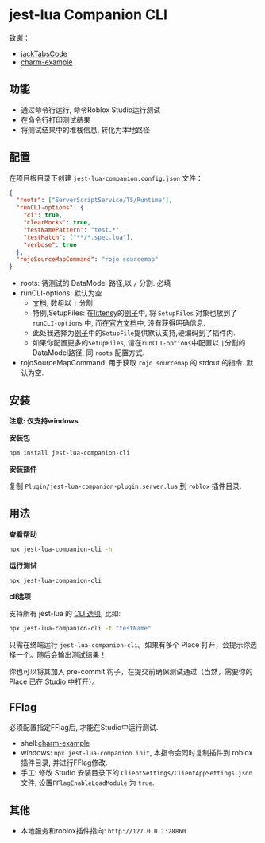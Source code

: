 # jest-lua Companion CLI

致谢：

- [jackTabsCode](https://github.com/jackTabsCode/testez-companion-cli)
- [charm-example](https://github.com/littensy/charm-example)


## 功能

- 通过命令行运行, 命令Roblox Studio运行测试
- 在命令行打印测试结果
- 将测试结果中的堆栈信息, 转化为本地路径

## 配置

在项目根目录下创建 `jest-lua-companion.config.json` 文件：

```json
{
  "roots": ["ServerScriptService/TS/Runtime"],
  "runCLI-options": {
    "ci": true,
    "clearMocks": true,
    "testNamePattern": "test.*",
    "testMatch": ["**/*.spec.lua"],
    "verbose": true
  },
  "rojoSourceMapCommand": "rojo sourcemap"
}
```

- roots: 待测试的 DataModel 路径,以 `/` 分割. 必填
- runCLI-options: 默认为空
  - [文档](https://jsdotlua.github.io/jest-lua/cli), 数组以 `|` 分割
  - 特例,SetupFiles: 在[littensy](https://github.com/littensy/charm-example)的[例子](https://github.com/littensy/charm-example/blob/main/test/spec.server.luau)中, 将 `SetupFiles` 对象也放到了 `runCLI-options` 中, 而在[官方文档](https://jsdotlua.github.io/jest-lua/configuration)中, 没有获得明确信息.
  - 此处我选择为[例子](https://github.com/littensy/charm-example/blob/main/test/spec.server.luau)中的`SetupFile`提供默认支持,硬编码到了插件内.
  - 如果你配置更多的`SetupFiles`, 请在`runCLI-options`中配置以 `|`分割的DataModel路径, 同 `roots` 配置方式.
- rojoSourceMapCommand: 用于获取 `rojo sourcemap` 的 stdout 的指令. 默认为空.

## 安装

**注意: 仅支持windows**

**安装包**

```sh
npm install jest-lua-companion-cli
```

**安装插件**

复制 `Plugin/jest-lua-companion-plugin.server.lua` 到 `roblox` 插件目录.

## 用法

**查看帮助**

```bash
npx jest-lua-companion-cli -h
```

**运行测试**

```bash
npx jest-lua-companion-cli
```

**cli选项**

支持所有 jest-lua 的 [CLI 选项](https://jsdotlua.github.io/jest-lua/cli#testmatch-arraystring), 比如:

```bash
npx jest-lua-companion-cli -t "testName"
```

只需在终端运行 `jest-lua-companion-cli`。如果有多个 Place 打开，会提示你选择一个。随后会输出测试结果！

你也可以将其加入 pre-commit 钩子，在提交前确保测试通过（当然，需要你的 Place 已在 Studio 中打开）。


## FFlag

必须配置指定FFlag后, 才能在Studio中运行测试.

- shell:[charm-example](https://github.com/littensy/charm-example)
- windows: `npx jest-lua-companion init`, 本指令会同时复制插件到 roblox 插件目录, 并进行FFlag修改.
- 手工: 修改 Studio 安装目录下的 `ClientSettings/ClientAppSettings.json` 文件, 设置`FFlagEnableLoadModule` 为 `true`.


## 其他

- 本地服务和roblox插件指向: `http://127.0.0.1:28860`